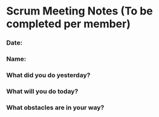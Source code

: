# Scrum Meeting Notes (To be completed per member)

### Date:

### Name:

### What did you do yesterday?

### What will you do today?

### What obstacles are in your way?
